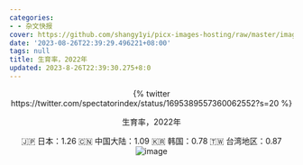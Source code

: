 ```yaml
---
categories:
- - 杂文快报
cover: https://github.com/shangy1yi/picx-images-hosting/raw/master/image.515vmh3cb5o0.webp
date: '2023-08-26T22:39:29.496221+08:00'
tags: null
title: 生育率，2022年
updated: 2023-8-26T22:39:30.275+8:0
---
```

<center>
{% twitter https://twitter.com/spectatorindex/status/1695389557360062552?s=20 %}

生育率，2022年

🇯🇵 日本：1.26
🇨🇳 中国大陆：1.09
🇰🇷 韩国：0.78
🇹🇼 台湾地区：0.87
<img src="https://github.com/shangy1yi/picx-images-hosting/raw/master/image.515vmh3cb5o0.webp" alt="image" />

